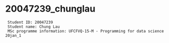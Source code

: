 # 20047239_chunglau

```
 Student ID: 20047239
 Student name: Chung Lau
 MSc programme information: UFCFVQ-15-M - Programming for data science 20jan_1
```
